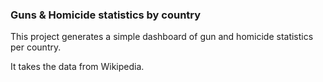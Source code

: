 ### Guns & Homicide statistics by country

This project generates a simple dashboard of gun and homicide statistics per country.

It takes the data from Wikipedia.